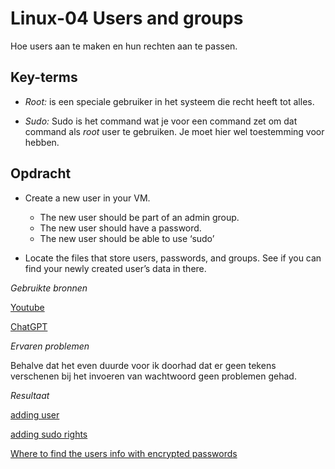 **Linux-04 Users and groups**
===

Hoe users aan te maken en hun rechten aan te passen.

**Key-terms**
---

- *Root:* is een speciale gebruiker in het systeem die recht heeft tot alles.

- *Sudo:* Sudo is het command wat je voor een command zet om dat command als *root* user te gebruiken. Je moet hier wel toestemming voor hebben.


**Opdracht**
---

- Create a new user in your VM. 

	- The new user should be part of an admin group.
	- The new user should have a password.
	- The new user should be able to use ‘sudo’

- Locate the files that store users, passwords, and groups. See if you can find your newly created user’s data in there.



*Gebruikte bronnen*

[Youtube](https://www.youtube.com/watch?v=T7Hw-94BSgg)

[ChatGPT](https://chat.openai.com)

*Ervaren problemen*

Behalve dat het even duurde voor ik doorhad dat er geen tekens verschenen bij het invoeren van wachtwoord geen problemen gehad.

*Resultaat*

[adding user](../00_includes/adduser.png)

[adding sudo rights](../00_includes/adding%20sudo%20rights.png)

[Where to find the users info with encrypted passwords](../00_includes/file%20with%20new%20user%20and%20passwd.png)


